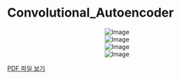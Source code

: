 # Convolutional_Autoencoder

<div align="center">
    <img src="https://github.com/user-attachments/assets/b2184178-1082-4c81-b2c9-334141162111" alt="Image" />
</div>

<div align="center">
    <img src="https://github.com/user-attachments/assets/4cf67c2e-800e-401f-8f21-8c2afefa500e" alt="Image" />
</div>

<div align="center">
    <img src="https://github.com/user-attachments/assets/a85fdbbc-fd13-4dbf-9969-d998b10a6f4a" alt="Image" />
</div>

<div align="center">
    <img src="https://github.com/user-attachments/assets/8345c410-441b-475b-a7a8-f12356ac4a3f" alt="Image" />
</div>

[PDF 파일 보기](https://github.com/GyuHyeong-Kim/Convolutional_Autoencoder/blob/main/PDF/A%20Better%20Autoencoder%20for%20Image%20Convolutional%20Autoencoder.pdf)
